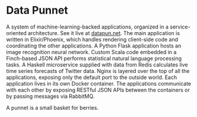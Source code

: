 # Data Punnet
A system of machine-learning-backed applications, organized in a service-oriented architecture. See it live at [datapun.net](http://datapun.net). The main application is written in Elixir/Phoenix, which handles rendering client-side code and coordinating the other applications. A Python Flask application hosts an image recognition neural network. Custom Scala code embedded in a Finch-based JSON API performs statistical natural language processing tasks. A Haskell microservice supplied with data from Redis calculates live time series forecasts of Twitter data. Nginx is layered over the top of all the applications, exposing only the default port to the outside world. Each application lives in its own Docker container. The applications communicate with each other by exposing RESTful JSON APIs between the containers or by passing messages via RabbitMQ.

A punnet is a small basket for berries.
